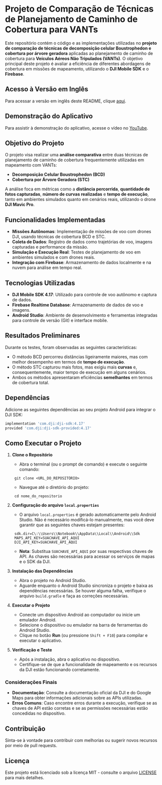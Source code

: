 # Projeto de Comparação de Técnicas de Planejamento de Caminho de Cobertura para VANTs

Este repositório contém o código e as implementações utilizadas no **projeto de comparação de técnicas de decomposição celular Boustrophedon e cobertura por árvore geradora** aplicadas ao planejamento de caminho de cobertura para **Veículos Aéreos Não Tripulados (VANTs)**. O objetivo principal deste projeto é avaliar a eficiência de diferentes abordagens de cobertura em missões de mapeamento, utilizando o **DJI Mobile SDK** e o **Firebase**.

## Acesso à Versão em Inglês

Para acessar a versão em inglês deste README, clique [aqui](/README.en.md).

## Demonstração do Aplicativo

Para assistir à demonstração do aplicativo, acesse o vídeo no [YouTube](https://youtu.be/x-V-9HLa1Ws).

## Objetivo do Projeto

O projeto visa realizar uma **análise comparativa** entre duas técnicas de planejamento de caminho de cobertura frequentemente utilizadas em mapeamento com VANTs:

- **Decomposição Celular Boustrophedon (BCD)**
- **Cobertura por Árvore Geradora (STC)**

A análise foca em métricas como a **distância percorrida**, **quantidade de fotos capturadas**, **número de curvas realizadas** e **tempo de execução**, tanto em ambientes simulados quanto em cenários reais, utilizando o drone **DJI Mavic Pro**.

## Funcionalidades Implementadas

- **Missões Autônomas**: Implementação de missões de voo com drones DJI, usando técnicas de cobertura BCD e STC.
- **Coleta de Dados**: Registro de dados como trajetórias de voo, imagens capturadas e performance da missão.
- **Simulação e Execução Real**: Testes de planejamento de voo em ambientes simulados e com drones reais.
- **Integração com Firebase**: Armazenamento de dados localmente e na nuvem para análise em tempo real.

## Tecnologias Utilizadas

- **DJI Mobile SDK 4.17**: Utilizado para controle de voo autônomo e captura de dados.
- **Firebase Realtime Database**: Armazenamento de dados de voo e imagens.
- **Android Studio**: Ambiente de desenvolvimento e ferramentas integradas para controle de versão (Git) e interface mobile.

## Resultados Preliminares

Durante os testes, foram observadas as seguintes características:

- O método BCD percorreu distâncias ligeiramente maiores, mas com melhor desempenho em termos de **tempo de execução**.
- O método STC capturou mais fotos, mas exigiu mais **curvas** e, consequentemente, maior tempo de execução em alguns cenários.
- Ambos os métodos apresentaram eficiências **semelhantes** em termos de cobertura total.

## Dependências

Adicione as seguintes dependências ao seu projeto Android para integrar o DJI SDK:

```groovy
implementation 'com.dji:dji-sdk:4.17'
provided 'com.dji:dji-sdk-provided:4.17'
```

## Como Executar o Projeto

1. **Clone o Repositório**

   - Abra o terminal (ou o prompt de comando) e execute o seguinte comando:
    ```
     git clone <URL_DO_REPOSITÓRIO>
    ```
   - Navegue até o diretório do projeto:
    ```
     cd nome_do_repositorio
    ```

2. **Configuração do arquivo `local.properties`**

   - O arquivo `local.properties` é gerado automaticamente pelo Android Studio. Não é necessário modificá-lo manualmente, mas você deve garantir que as seguintes chaves estejam presentes:
    ```
     sdk.dir=C\:\\Users\\Notebook\\AppData\\Local\\Android\\Sdk
     MAPS_API_KEY=SUACHAVE_API_AQUI
     DJI_API_KEY=SUACHAVE_API_AQUI
    ```
   - **Nota**: Substitua `SUACHAVE_API_AQUI` por suas respectivas chaves de API. As chaves são necessárias para acessar os serviços de mapas e o SDK da DJI.

3. **Instalação das Dependências**

   - Abra o projeto no Android Studio.
   - Aguarde enquanto o Android Studio sincroniza o projeto e baixa as dependências necessárias. Se houver alguma falha, verifique o arquivo `build.gradle` e faça as correções necessárias.

4. **Executar o Projeto**

   - Conecte um dispositivo Android ao computador ou inicie um emulador Android.
   - Selecione o dispositivo ou emulador na barra de ferramentas do Android Studio.
   - Clique no botão **Run** (ou pressione `Shift + F10`) para compilar e executar o aplicativo.

5. **Verificação e Teste**

   - Após a instalação, abra o aplicativo no dispositivo.
   - Certifique-se de que a funcionalidade de mapeamento e os recursos da DJI estão funcionando corretamente.

### Considerações Finais

- **Documentação**: Consulte a documentação oficial da DJI e do Google Maps para obter informações adicionais sobre as APIs utilizadas.
- **Erros Comuns**: Caso encontre erros durante a execução, verifique se as chaves de API estão corretas e se as permissões necessárias estão concedidas no dispositivo.

## Contribuição

Sinta-se à vontade para contribuir com melhorias ou sugerir novos recursos por meio de pull requests.

## Licença

Este projeto está licenciado sob a licença MIT - consulte o arquivo [LICENSE](LICENSE) para mais detalhes.
